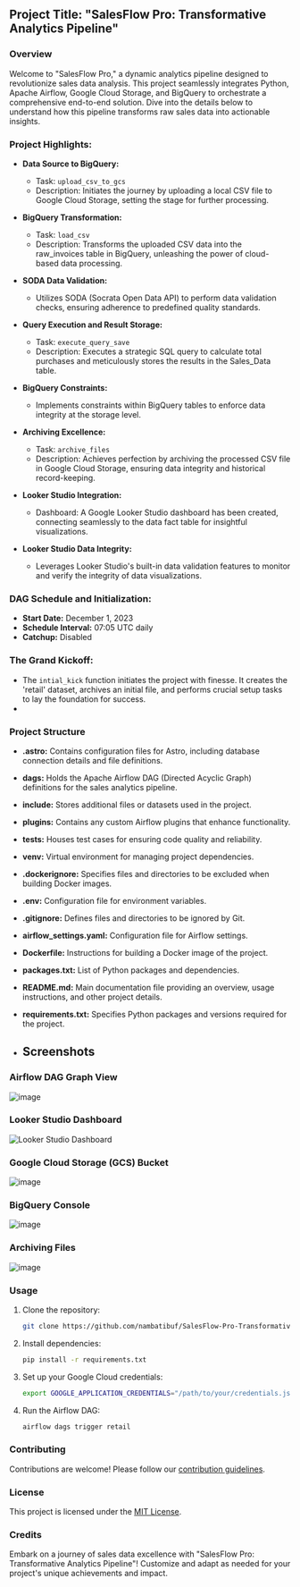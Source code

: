 ## Project Title: "SalesFlow Pro: Transformative Analytics Pipeline"

### Overview

Welcome to "SalesFlow Pro," a dynamic analytics pipeline designed to revolutionize sales data analysis. This project seamlessly integrates Python, Apache Airflow, Google Cloud Storage, and BigQuery to orchestrate a comprehensive end-to-end solution. Dive into the details below to understand how this pipeline transforms raw sales data into actionable insights.

### Project Highlights:

- **Data Source to BigQuery:**
  - Task: `upload_csv_to_gcs`
  - Description: Initiates the journey by uploading a local CSV file to Google Cloud Storage, setting the stage for further processing.

- **BigQuery Transformation:**
  - Task: `load_csv`
  - Description: Transforms the uploaded CSV data into the raw_invoices table in BigQuery, unleashing the power of cloud-based data processing.

-  **SODA Data Validation:**
   - Utilizes SODA (Socrata Open Data API) to perform data validation checks, ensuring adherence to predefined quality standards.

- **Query Execution and Result Storage:**
  - Task: `execute_query_save`
  - Description: Executes a strategic SQL query to calculate total purchases and meticulously stores the results in the Sales_Data table.

- **BigQuery Constraints:**
   - Implements constraints within BigQuery tables to enforce data integrity at the storage level.

- **Archiving Excellence:**
  - Task: `archive_files`
  - Description: Achieves perfection by archiving the processed CSV file in Google Cloud Storage, ensuring data integrity and historical record-keeping.

- **Looker Studio Integration:**
  - Dashboard: A Google Looker Studio dashboard has been created, connecting seamlessly to the data fact table for insightful visualizations.

- **Looker Studio Data Integrity:**
   - Leverages Looker Studio's built-in data validation features to monitor and verify the integrity of data visualizations.

### DAG Schedule and Initialization:

- **Start Date:** December 1, 2023
- **Schedule Interval:** 07:05 UTC daily
- **Catchup:** Disabled

### The Grand Kickoff:

- The `intial_kick` function initiates the project with finesse. It creates the 'retail' dataset, archives an initial file, and performs crucial setup tasks to lay the foundation for success.
- 
### Project Structure

- **.astro:** Contains configuration files for Astro, including database connection details and file definitions.

- **dags:** Holds the Apache Airflow DAG (Directed Acyclic Graph) definitions for the sales analytics pipeline.

- **include:** Stores additional files or datasets used in the project.

- **plugins:** Contains any custom Airflow plugins that enhance functionality.

- **tests:** Houses test cases for ensuring code quality and reliability.

- **venv:** Virtual environment for managing project dependencies.

- **.dockerignore:** Specifies files and directories to be excluded when building Docker images.

- **.env:** Configuration file for environment variables.

- **.gitignore:** Defines files and directories to be ignored by Git.

- **airflow_settings.yaml:** Configuration file for Airflow settings.

- **Dockerfile:** Instructions for building a Docker image of the project.

- **packages.txt:** List of Python packages and dependencies.

- **README.md:** Main documentation file providing an overview, usage instructions, and other project details.

- **requirements.txt:** Specifies Python packages and versions required for the project.

- ## Screenshots

### Airflow DAG Graph View

![image](https://github.com/nambatibuf/SalesFlow-Pro-Transformative-Analytics-Pipeline/assets/130098870/5eaf6870-3385-4469-baa4-a221ae768369)

### Looker Studio Dashboard

![Looker Studio Dashboard](screenshots/looker_dashboard.png)

### Google Cloud Storage (GCS) Bucket

![image](https://github.com/nambatibuf/SalesFlow-Pro-Transformative-Analytics-Pipeline/assets/130098870/ba0577c2-23e8-4309-8018-b0c02c308a2c)

### BigQuery Console

![image](https://github.com/nambatibuf/SalesFlow-Pro-Transformative-Analytics-Pipeline/assets/130098870/d5b11c75-984b-40be-a2f6-428cb4362ea8)

### Archiving Files
![image](https://github.com/nambatibuf/SalesFlow-Pro-Transformative-Analytics-Pipeline/assets/130098870/83403326-9f85-489e-9919-e6d08bbcd85f)

### Usage

1. Clone the repository:

    ```bash
    git clone https://github.com/nambatibuf/SalesFlow-Pro-Transformative-Analytics-Pipeline.git
    ```

2. Install dependencies:

    ```bash
    pip install -r requirements.txt
    ```

3. Set up your Google Cloud credentials:

    ```bash
    export GOOGLE_APPLICATION_CREDENTIALS="/path/to/your/credentials.json"
    ```

4. Run the Airflow DAG:

    ```bash
    airflow dags trigger retail
    ```

### Contributing

Contributions are welcome! Please follow our [contribution guidelines](CONTRIBUTING.md).

### License

This project is licensed under the [MIT License](LICENSE).

### Credits

Embark on a journey of sales data excellence with "SalesFlow Pro: Transformative Analytics Pipeline"! Customize and adapt as needed for your project's unique achievements and impact.
